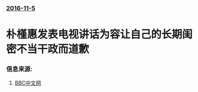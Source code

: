 ### [2016-11-5](/news/2016/11/5/index.md)

##### 
# 朴槿惠发表电视讲话为容让自己的长期闺密不当干政而道歉 




### 信息来源:

1. [BBC中文网](http://www.bbc.com/zhongwen/simp/world/2016/11/161104_sk_park_not_cult_member)

